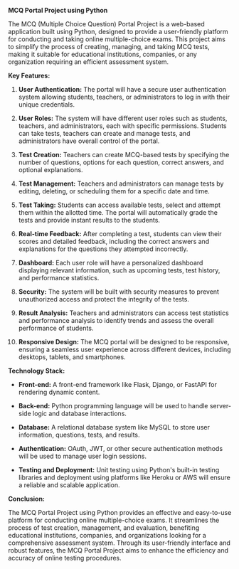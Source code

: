 **MCQ Portal Project using Python**

The MCQ (Multiple Choice Question) Portal Project is a web-based application built using Python, designed to provide a user-friendly platform for conducting and taking online multiple-choice exams. This project aims to simplify the process of creating, managing, and taking MCQ tests, making it suitable for educational institutions, companies, or any organization requiring an efficient assessment system.

**Key Features:**

1. **User Authentication:** The portal will have a secure user authentication system allowing students, teachers, or administrators to log in with their unique credentials.

2. **User Roles:** The system will have different user roles such as students, teachers, and administrators, each with specific permissions. Students can take tests, teachers can create and manage tests, and administrators have overall control of the portal.

3. **Test Creation:** Teachers can create MCQ-based tests by specifying the number of questions, options for each question, correct answers, and optional explanations.

4. **Test Management:** Teachers and administrators can manage tests by editing, deleting, or scheduling them for a specific date and time.

5. **Test Taking:** Students can access available tests, select and attempt them within the allotted time. The portal will automatically grade the tests and provide instant results to the students.

6. **Real-time Feedback:** After completing a test, students can view their scores and detailed feedback, including the correct answers and explanations for the questions they attempted incorrectly.

7. **Dashboard:** Each user role will have a personalized dashboard displaying relevant information, such as upcoming tests, test history, and performance statistics.

8. **Security:** The system will be built with security measures to prevent unauthorized access and protect the integrity of the tests.

9. **Result Analysis:** Teachers and administrators can access test statistics and performance analysis to identify trends and assess the overall performance of students.

10. **Responsive Design:** The MCQ portal will be designed to be responsive, ensuring a seamless user experience across different devices, including desktops, tablets, and smartphones.

**Technology Stack:**

- **Front-end:**  A front-end framework like Flask, Django, or FastAPI for rendering dynamic content.

- **Back-end:** Python programming language will be used to handle server-side logic and database interactions.

- **Database:** A relational database system like  MySQL to store user information, questions, tests, and results.

- **Authentication:** OAuth, JWT, or other secure authentication methods will be used to manage user login sessions.

- **Testing and Deployment:** Unit testing using Python's built-in testing libraries and deployment using platforms like Heroku or AWS will ensure a reliable and scalable application.

**Conclusion:**

The MCQ Portal Project using Python provides an effective and easy-to-use platform for conducting online multiple-choice exams. It streamlines the process of test creation, management, and evaluation, benefiting educational institutions, companies, and organizations looking for a comprehensive assessment system. Through its user-friendly interface and robust features, the MCQ Portal Project aims to enhance the efficiency and accuracy of online testing procedures.

